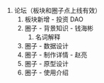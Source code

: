 1. 论坛（板块和圈子点上线有效）
	1. 板块新增 - 投资 DAO
	2. 圈子 - 背景知识 - 钱海彬
		1. 名词解释
	3. 圈子 - 数据设计
	4. 圈子 - 制作详情 - 赵亮
	5. 圈子 - 原型设计 
	6. 圈子 - 使用介绍